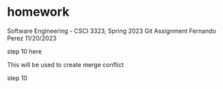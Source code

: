 # homework
Software Engineering - CSCI 3323, Spring 2023
Git Assignment
Fernando Perez
11/20/2023

step 10 here

This will be used to create merge conflict

step 10
